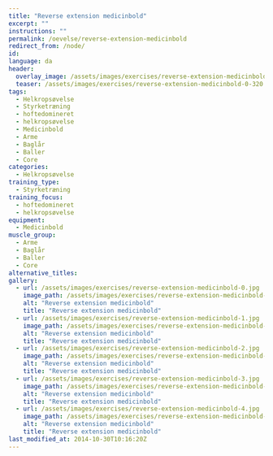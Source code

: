 ```yaml
---
title: "Reverse extension medicinbold"
excerpt: ""
instructions: ""
permalink: /oevelse/reverse-extension-medicinbold
redirect_from: /node/
id: 
language: da
header:
  overlay_image: /assets/images/exercises/reverse-extension-medicinbold-0.jpg
  teaser: /assets/images/exercises/reverse-extension-medicinbold-0-320.jpg
tags:
  - Helkropsøvelse
  - Styrketræning
  - hoftedomineret
  - helkropsøvelse
  - Medicinbold
  - Arme
  - Baglår
  - Baller
  - Core
categories:
  - Helkropsøvelse
training_type: 
  - Styrketræning
training_focus: 
  - hoftedomineret
  - helkropsøvelse
equipment:
  - Medicinbold
muscle_group:
  - Arme
  - Baglår
  - Baller
  - Core
alternative_titles:
gallery:
  - url: /assets/images/exercises/reverse-extension-medicinbold-0.jpg
    image_path: /assets/images/exercises/reverse-extension-medicinbold-0-320.jpg
    alt: "Reverse extension medicinbold"
    title: "Reverse extension medicinbold"
  - url: /assets/images/exercises/reverse-extension-medicinbold-1.jpg
    image_path: /assets/images/exercises/reverse-extension-medicinbold-1-320.jpg
    alt: "Reverse extension medicinbold"
    title: "Reverse extension medicinbold"
  - url: /assets/images/exercises/reverse-extension-medicinbold-2.jpg
    image_path: /assets/images/exercises/reverse-extension-medicinbold-2-320.jpg
    alt: "Reverse extension medicinbold"
    title: "Reverse extension medicinbold"
  - url: /assets/images/exercises/reverse-extension-medicinbold-3.jpg
    image_path: /assets/images/exercises/reverse-extension-medicinbold-3-320.jpg
    alt: "Reverse extension medicinbold"
    title: "Reverse extension medicinbold"
  - url: /assets/images/exercises/reverse-extension-medicinbold-4.jpg
    image_path: /assets/images/exercises/reverse-extension-medicinbold-4-320.jpg
    alt: "Reverse extension medicinbold"
    title: "Reverse extension medicinbold"
last_modified_at: 2014-10-30T10:16:20Z
---
```




